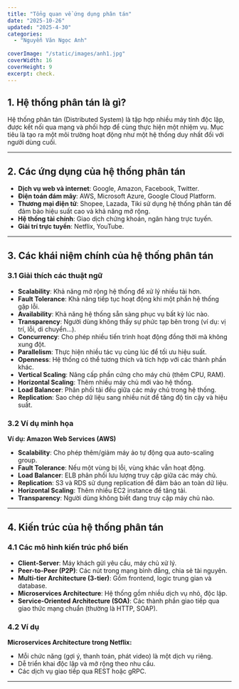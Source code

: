 ```yaml
---
title: "Tổng quan về ứng dụng phân tán"
date: "2025-10-26"
updated: "2025-4-30"
categories:
  - "Nguyễn Văn Ngọc Anh"
 
coverImage: "/static/images/anh1.jpg"
coverWidth: 16
coverHeight: 9
excerpt: check.
---
```

## 1. Hệ thống phân tán là gì?

Hệ thống phân tán (Distributed System) là tập hợp nhiều máy tính độc lập, được kết nối qua mạng và phối hợp để cùng thực hiện một nhiệm vụ. Mục tiêu là tạo ra một môi trường hoạt động như một hệ thống duy nhất đối với người dùng cuối.

---

## 2. Các ứng dụng của hệ thống phân tán

- **Dịch vụ web và internet**: Google, Amazon, Facebook, Twitter.
- **Điện toán đám mây**: AWS, Microsoft Azure, Google Cloud Platform.
- **Thương mại điện tử**: Shopee, Lazada, Tiki sử dụng hệ thống phân tán để đảm bảo hiệu suất cao và khả năng mở rộng.
- **Hệ thống tài chính**: Giao dịch chứng khoán, ngân hàng trực tuyến.
- **Giải trí trực tuyến**: Netflix, YouTube.

---

## 3. Các khái niệm chính của hệ thống phân tán

### 3.1 Giải thích các thuật ngữ

- **Scalability**: Khả năng mở rộng hệ thống để xử lý nhiều tải hơn.
- **Fault Tolerance**: Khả năng tiếp tục hoạt động khi một phần hệ thống gặp lỗi.
- **Availability**: Khả năng hệ thống sẵn sàng phục vụ bất kỳ lúc nào.
- **Transparency**: Người dùng không thấy sự phức tạp bên trong (ví dụ: vị trí, lỗi, di chuyển...).
- **Concurrency**: Cho phép nhiều tiến trình hoạt động đồng thời mà không xung đột.
- **Parallelism**: Thực hiện nhiều tác vụ cùng lúc để tối ưu hiệu suất.
- **Openness**: Hệ thống có thể tương thích và tích hợp với các thành phần khác.
- **Vertical Scaling**: Nâng cấp phần cứng cho máy chủ (thêm CPU, RAM).
- **Horizontal Scaling**: Thêm nhiều máy chủ mới vào hệ thống.
- **Load Balancer**: Phân phối tải đều giữa các máy chủ trong hệ thống.
- **Replication**: Sao chép dữ liệu sang nhiều nút để tăng độ tin cậy và hiệu suất.

### 3.2 Ví dụ minh họa

**Ví dụ: Amazon Web Services (AWS)**

- **Scalability**: Cho phép thêm/giảm máy ảo tự động qua auto-scaling group.
- **Fault Tolerance**: Nếu một vùng bị lỗi, vùng khác vẫn hoạt động.
- **Load Balancer**: ELB phân phối lưu lượng truy cập giữa các máy chủ.
- **Replication**: S3 và RDS sử dụng replication để đảm bảo an toàn dữ liệu.
- **Horizontal Scaling**: Thêm nhiều EC2 instance để tăng tải.
- **Transparency**: Người dùng không biết đang truy cập máy chủ nào.

---

## 4. Kiến trúc của hệ thống phân tán

### 4.1 Các mô hình kiến trúc phổ biến

- **Client-Server**: Máy khách gửi yêu cầu, máy chủ xử lý.
- **Peer-to-Peer (P2P)**: Các nút trong mạng bình đẳng, chia sẻ tài nguyên.
- **Multi-tier Architecture (3-tier)**: Gồm frontend, logic trung gian và database.
- **Microservices Architecture**: Hệ thống gồm nhiều dịch vụ nhỏ, độc lập.
- **Service-Oriented Architecture (SOA)**: Các thành phần giao tiếp qua giao thức mạng chuẩn (thường là HTTP, SOAP).

### 4.2 Ví dụ

**Microservices Architecture trong Netflix:**

- Mỗi chức năng (gợi ý, thanh toán, phát video) là một dịch vụ riêng.
- Dễ triển khai độc lập và mở rộng theo nhu cầu.
- Các dịch vụ giao tiếp qua REST hoặc gRPC.

---


